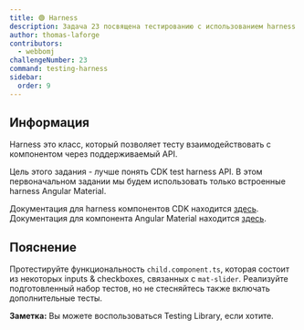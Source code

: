 ```yaml
---
title: 🟢 Harness
description: Задача 23 посвящена тестированию с использованием harness компонентов
author: thomas-laforge
contributors:
  - webbomj
challengeNumber: 23
command: testing-harness
sidebar:
  order: 9
---
```


## Информация

Harness это класс, который позволяет тесту взаимодействовать с компонентом через поддерживаемый API.

Цель этого задания - лучше понять CDK test harness API. В этом первоначальном задании мы будем использовать только встроенные harness Angular Material.

Документация для harness компонентов CDK находится [здесь](https://material.angular.io/cdk/test-harnesses/overview#api-for-test-authors).
Документация для компонента Angular Material находится [здесь](https://material.angular.io/components/button/overview).

## Пояснение

Протестируйте функциональность `child.component.ts`, которая состоит из некоторых inputs & checkboxes, связанных с `mat-slider`. Реализуйте подготовленный набор тестов, но не стесняйтесь также включать дополнительные тесты.

**Заметка:** Вы можете воспользоваться Testing Library, если хотите.
